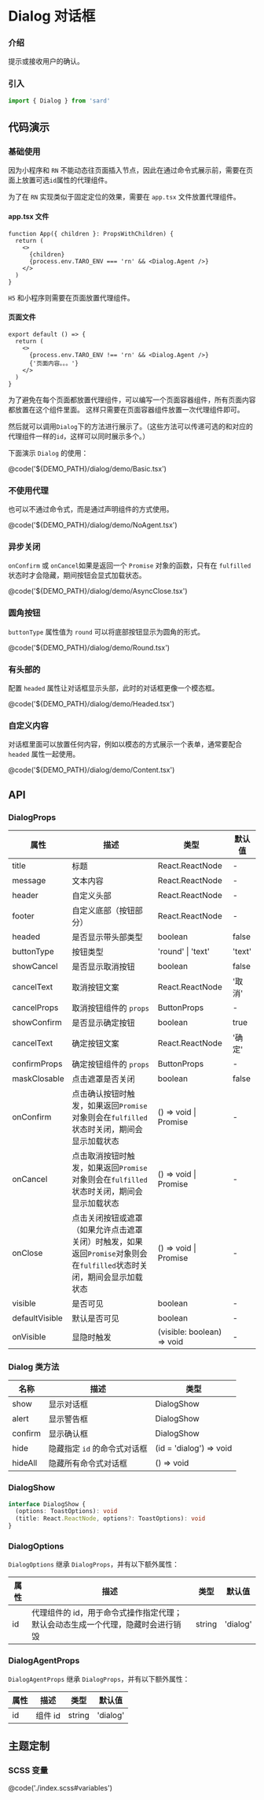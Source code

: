 # Dialog 对话框

### 介绍

提示或接收用户的确认。

### 引入

```ts
import { Dialog } from 'sard'
```

## 代码演示

### 基础使用

因为小程序和 `RN` 不能动态往页面插入节点，因此在通过命令式展示前，需要在页面上放置可选`id`属性的代理组件。

为了在 `RN` 实现类似于固定定位的效果，需要在 `app.tsx` 文件放置代理组件。

#### app.tsx 文件

```tsx
function App({ children }: PropsWithChildren) {
  return (
    <>
      {children}
      {process.env.TARO_ENV === 'rn' && <Dialog.Agent />}
    </>
  )
}
```

`H5` 和小程序则需要在页面放置代理组件。

#### 页面文件

```tsx
export default () => {
  return (
    <>
      {process.env.TARO_ENV !== 'rn' && <Dialog.Agent />}
      {'页面内容。。。'}
    </>
  )
}
```

为了避免在每个页面都放置代理组件，可以编写一个页面容器组件，所有页面内容都放置在这个组件里面。
这样只需要在页面容器组件放置一次代理组件即可。

然后就可以调用`Dialog`下的方法进行展示了。（这些方法可以传递可选的和对应的代理组件一样的`id`，这样可以同时展示多个。）

下面演示 `Dialog` 的使用：

@code('${DEMO_PATH}/dialog/demo/Basic.tsx')

### 不使用代理

也可以不通过命令式，而是通过声明组件的方式使用。

@code('${DEMO_PATH}/dialog/demo/NoAgent.tsx')

### 异步关闭

`onConfirm` 或 `onCancel`如果是返回一个 `Promise` 对象的函数，只有在 `fulfilled` 状态时才会隐藏，期间按钮会显式加载状态。

@code('${DEMO_PATH}/dialog/demo/AsyncClose.tsx')

### 圆角按钮

`buttonType` 属性值为 `round` 可以将底部按钮显示为圆角的形式。

@code('${DEMO_PATH}/dialog/demo/Round.tsx')

### 有头部的

配置 `headed` 属性让对话框显示头部，此时的对话框更像一个模态框。

@code('${DEMO_PATH}/dialog/demo/Headed.tsx')

### 自定义内容

对话框里面可以放置任何内容，例如以模态的方式展示一个表单，通常要配合 `headed` 属性一起使用。

@code('${DEMO_PATH}/dialog/demo/Content.tsx')

## API

### DialogProps

| 属性           | 描述                                                                                                                   | 类型                           | 默认值 |
| -------------- | ---------------------------------------------------------------------------------------------------------------------- | ------------------------------ | ------ |
| title          | 标题                                                                                                                   | React.ReactNode                | -      |
| message        | 文本内容                                                                                                               | React.ReactNode                | -      |
| header         | 自定义头部                                                                                                             | React.ReactNode                | -      |
| footer         | 自定义底部（按钮部分）                                                                                                 | React.ReactNode                | -      |
| headed         | 是否显示带头部类型                                                                                                     | boolean                        | false  |
| buttonType     | 按钮类型                                                                                                               | 'round' \| 'text'              | 'text' |
| showCancel     | 是否显示取消按钮                                                                                                       | boolean                        | false  |
| cancelText     | 取消按钮文案                                                                                                           | React.ReactNode                | '取消' |
| cancelProps    | 取消按钮组件的 `props`                                                                                                 | ButtonProps                    | -      |
| showConfirm    | 是否显示确定按钮                                                                                                       | boolean                        | true   |
| cancelText     | 确定按钮文案                                                                                                           | React.ReactNode                | '确定' |
| confirmProps   | 确定按钮组件的 `props`                                                                                                 | ButtonProps                    | -      |
| maskClosable   | 点击遮罩是否关闭                                                                                                       | boolean                        | false  |
| onConfirm      | 点击确认按钮时触发，如果返回`Promise`对象则会在`fulfilled`状态时关闭，期间会显示加载状态                               | () => void \| Promise<unknown> | -      |
| onCancel       | 点击取消按钮时触发，如果返回`Promise`对象则会在`fulfilled`状态时关闭，期间会显示加载状态                               | () => void \| Promise<unknown> | -      |
| onClose        | 点击关闭按钮或遮罩（如果允许点击遮罩关闭）时触发，如果返回`Promise`对象则会在`fulfilled`状态时关闭，期间会显示加载状态 | () => void \| Promise<unknown> | -      |
| visible        | 是否可见                                                                                                               | boolean                        | -      |
| defaultVisible | 默认是否可见                                                                                                           | boolean                        | -      |
| onVisible      | 显隐时触发                                                                                                             | (visible: boolean) => void     | -      |

### Dialog 类方法

| 名称    | 描述                         | 类型                    |
| ------- | ---------------------------- | ----------------------- |
| show    | 显示对话框                   | DialogShow              |
| alert   | 显示警告框                   | DialogShow              |
| confirm | 显示确认框                   | DialogShow              |
| hide    | 隐藏指定 `id` 的命令式对话框 | (id = 'dialog') => void |
| hideAll | 隐藏所有命令式对话框         | () => void              |

### DialogShow

```ts
interface DialogShow {
  (options: ToastOptions): void
  (title: React.ReactNode, options?: ToastOptions): void
}
```

### DialogOptions

`DialogOptions` 继承 `DialogProps`，并有以下额外属性：

| 属性 | 描述                                                                            | 类型   | 默认值   |
| ---- | ------------------------------------------------------------------------------- | ------ | -------- |
| id   | 代理组件的 id，用于命令式操作指定代理；默认会动态生成一个代理，隐藏时会进行销毁 | string | 'dialog' |

### DialogAgentProps

`DialogAgentProps` 继承 `DialogProps`，并有以下额外属性：

| 属性 | 描述    | 类型   | 默认值   |
| ---- | ------- | ------ | -------- |
| id   | 组件 id | string | 'dialog' |

## 主题定制

### SCSS 变量

@code('./index.scss#variables')
